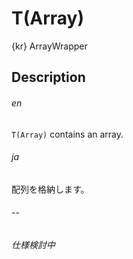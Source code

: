 T(Array)
===========
{kr} ArrayWrapper

## Description ##
###### en ######
`T(Array)` contains an array.
###### ja ######
配列を格納します。
###### -- ######

*仕様検討中*
